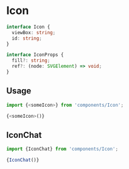 # Icon

```typescript
interface Icon {
  viewBox: string;
  id: string;
}
```

```typescript
interface IconProps {
  fill?: string;
  ref?: (node: SVGElement) => void;
}
```

## Usage

```typescript
import {<someIcon>} from 'components/Icon';
```

```typescript
{<someIcon>()}
```

## IconChat

```typescript
import {IconChat} from 'components/Icon';
```

```typescript
{IconChat()}
```
